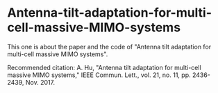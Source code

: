 # Antenna-tilt-adaptation-for-multi-cell-massive-MIMO-systems
This one is about the paper and the code of "Antenna tilt adaptation for multi-cell massive MIMO systems".

Recommended citation: A. Hu,  "Antenna tilt adaptation for multi-cell massive MIMO systems," IEEE Commun. Lett., vol. 21, no. 11, pp. 2436-2439, Nov. 2017.

